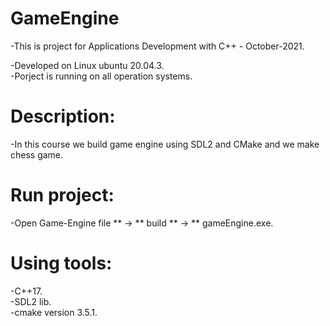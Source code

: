 # GameEngine
-This is project for Applications Development with C++ - October-2021.

-Developed on Linux ubuntu 20.04.3.\
-Porject is running on all operation systems.

# Description:
-In this course we build game engine using SDL2 and CMake and we make chess game.

# Run project:
-Open Game-Engine file ** -> ** build ** -> ** gameEngine.exe.

# Using tools:
-C++17.\
-SDL2 lib.\
-cmake version 3.5.1.



